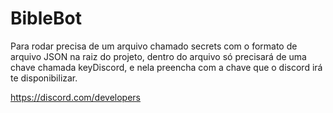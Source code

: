 # BibleBot

Para rodar precisa de um arquivo chamado secrets com o formato de arquivo JSON na raiz do projeto, dentro do arquivo só precisará de uma chave chamada keyDiscord, e nela preencha com a chave que o discord irá te disponibilizar.

https://discord.com/developers
